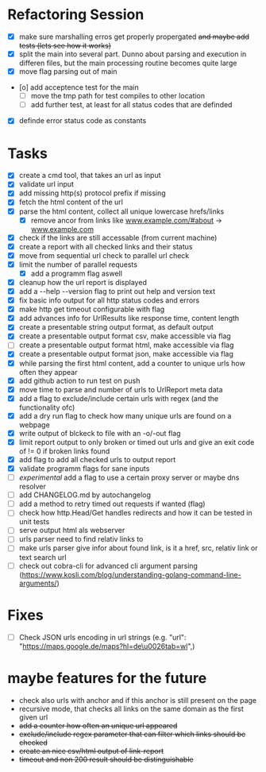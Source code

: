 # Refactoring Session
- [x] make sure marshalling erros get properly propergated ~~and maybe add tests (lets see how it works)~~
- [x] split the main into several part. Dunno about parsing and execution in differen files, but the main processing routine becomes quite large
- [x] move flag parsing out of main
- [o] add acceptence test for the main
  - [ ] move the tmp path for test compiles to other location
  - [ ] add further test, at least for all status codes that are definded
- [x] definde error status code as constants

# Tasks
- [x] create a cmd tool, that takes an url as input
- [x] validate url input
- [x] add missing http(s) protocol prefix if missing
- [x] fetch the html content of the url
- [x] parse the html content, collect all unique lowercase hrefs/links
  - [x] remove ancor from links like www.example.com/#about -> www.example.com
- [x] check if the links are still accessable (from current machine)
- [x] create a report with all checked links and their status
- [x] move from sequential url check to parallel url check
- [x] limit the number of parallel requests 
  - [x] add a programm flag aswell
- [x] cleanup how the url report is displayed
- [x] add a --help --version flag to print out help and version text
- [x] fix basic info output for all http status codes and errors
- [x] make http get timeout configurable with flag
- [x] add advances info for UrlResults like response time, content length
- [x] create a presentable string output format, as default output
- [x] create a presentable output format csv, make accessible via flag
- [ ] create a presentable output format html, make accessible via flag
- [x] create a presentable output format json, make accessible via flag
- [x] while parsing the first html content, add a counter to unique urls how often they appear
- [x] add github action to run test on push
- [x] move time to parse and number of urls to UrlReport meta data
- [x] add a flag to exclude/include certain urls with regex (and the functionality ofc)
- [x] add a dry run flag to check how many unique urls are found on a webpage
- [x] write output of blckeck to file with an -o/-out flag
- [x] limit report output to only broken or timed out urls and give an exit code of != 0 if broken links found
- [x] add flag to add all checked urls to output report
- [x] validate programm flags for sane inputs
- [ ] *experimental* add a flag to use a certain proxy server or maybe dns resolver
- [ ] add CHANGELOG.md by autochangelog
- [ ] add a method to retry timed out requests if wanted (flag)
- [ ] check how http.Head/Get handles redirects and how it can be tested in unit tests
- [ ] serve output html als webserver
- [ ] urls parser need to find relativ links to
- [ ] make urls parser give infor about found link, is it a href, src, relativ link or text search url
- [ ] check out cobra-cli for advanced cli argument parsing (https://www.kosli.com/blog/understanding-golang-command-line-arguments/)

# Fixes
- [ ] Check JSON urls encoding in url strings (e.g. "url": "https://maps.google.de/maps?hl=de\u0026tab=wl",)


# maybe features for the future
- check also urls with anchor and if this anchor is still present on the page
- recursive mode, that checks all links on the same domain as the first given url
- ~~add a counter how often an unique url appeared~~
- ~~exclude/include regex parameter that can filter which links should be checked~~
- ~~create an nice csv/html output of link-report~~
- ~~timeout and non 200 result should be distinguishable~~